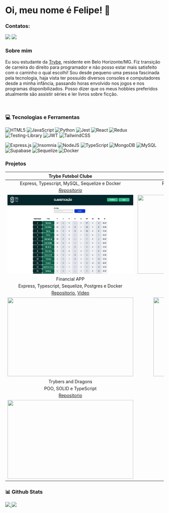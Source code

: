 # Oi, meu nome é Felipe! 👋

### Contatos:
<a href = "mailto:contato@felmartins1985@gmail.com"><img src="https://img.shields.io/badge/Gmail-D14836?style=for-the-badge&logo=gmail&logoColor=white" target="_blank"></a>
<a href="https://www.linkedin.com/in/felmartins1985" target="_blank"><img src="https://img.shields.io/badge/-LinkedIn-%230077B5?style=for-the-badge&logo=linkedin&logoColor=white" target="_blank"></a>   


### Sobre mim
Eu sou estudante da [Trybe](https://www.betrybe.com), residente em Belo Horizonte/MG. Fiz transição de carreira do direito para programador e não posso estar mais satisfeito com o caminho o qual escolhi!
Sou desde pequeno uma pessoa fascinada pela tecnologia, haja vista ter possuído diversos consoles e computadores desde a minha infância, passando horas envolvido nos jogos e nos programas disponibilizados.
Posso dizer que os meus hobbies preferidos atualmente são assistir séries e ler livros sobre ficção.

<br />

<!-- Source: https://github.com/lucas-caribe/lucas-caribe/edit/main/README.md /> -->
### 💻 Tecnologias e Ferramentas

![HTML5](https://img.shields.io/badge/html5-%23E34F26.svg?logo=html5&logoColor=white)
![JavaScript](https://img.shields.io/badge/javascript-%23323330.svg?logo=javascript&logoColor=%23F7DF1E)
![Python](https://img.shields.io/badge/python-3670A0?logo=python&logoColor=ffdd54)
![Jest](https://img.shields.io/badge/-jest-%23C21325?logo=jest&logoColor=white)
![React](https://img.shields.io/badge/react-%2320232a.svg?logo=react&logoColor=%2361DAFB)
![Redux](https://img.shields.io/badge/redux-%23593d88.svg?logo=redux&logoColor=white)
![Testing-Library](https://img.shields.io/badge/-TestingLibrary-%23E33332?logo=testing-library&logoColor=white)
![JWT](https://img.shields.io/badge/JWT-black?logo=JSON%20web%20tokens)
![TailwindCSS](https://img.shields.io/badge/tailwindcss-%2338B2AC.svg?logo=tailwind-css&logoColor=white)
<br/>

![Express.js](https://img.shields.io/badge/express.js-%23404d59.svg?logo=express&logoColor=%2361DAFB)
![Insomnia](https://img.shields.io/badge/Insomnia-black?logo=insomnia&logoColor=5849BE)
![NodeJS](https://img.shields.io/badge/node.js-6DA55F?logo=node.js&logoColor=white)
![TypeScript](https://img.shields.io/badge/typescript-%23007ACC.svg?logo=typescript&logoColor=white)
![MongoDB](https://img.shields.io/badge/MongoDB-%234ea94b.svg?logo=mongodb&logoColor=white)
![MySQL](https://img.shields.io/badge/mysql-%2300f.svg?logo=mysql&logoColor=white)
![Supabase](https://img.shields.io/badge/Supabase-3ECF8E?logo=supabase&logoColor=white)
![Sequelize](https://img.shields.io/badge/Sequelize-52B0E7?logo=Sequelize&logoColor=white)
![Docker](https://img.shields.io/badge/docker-%230db7ed.svg?logo=docker&logoColor=white)
<br />

### Projetos

| Trybe Futebol Clube | Trybe-Wallet | Star Wars|
| :---:         |     :---:      |          :---: |
| Express, Typescript, MySQL, Sequelize e Docker   | React, Redux, BrowserRouter e CSS3     | React, Context API, Hooks e CSS3    |
| _[Repositorio](https://github.com/felmartins1985/Trybe-Futebol-Clube-TFC-)_     |  _[Repositorio](https://github.com/felmartins1985/trybewallet)_, _[Site](https://trybewallet-ob4zveoc9-felmartins1985.vercel.app/)_       | _[Repositorio](https://github.com/felmartins1985/star-wars-planets-search)_, _[Site](https://star-wars-planets-search-felmartins1985.vercel.app/)_    |
| <img src="https://github.com/felmartins1985/Trybe-Futebol-Clube-TFC-/blob/main/tfc_classificacao.png" width="400" height="250" alt="Trybe Futebol Clube - Demostração"/>|<img src="https://user-images.githubusercontent.com/98165424/208928091-beec01bd-fbcd-4db4-af3d-8d37bbcded78.png" width="400" height="250"> | <img src="https://github.com/felmartins1985/star-wars-planets-search/blob/main/Captura%20de%20tela%20de%202022-10-06%2018-48-15.png" alt="Star Wars Planets Search Gif - Demostração" width="400" height="250">|
| Financial APP| App de Receitas | Car Shop |
| Express, Typescript, Sequelize, Postgres e Docker   | React, Context API, Hooks e CSS3    | Express, Typescript, MongoDB e Zod |
[Repositorio](https://github.com/felmartins1985/NGCash), [Video](https://user-images.githubusercontent.com/98165424/208968498-2c594837-508d-4bf0-933d-50fa8cbeb89d.mp4) | [Repositorio](https://github.com/felmartins1985/app-de-receitas), [Video](https://user-images.githubusercontent.com/98165424/208970189-729287cb-a5c9-432c-88eb-0eac022306d4.mp4)        | [Repositorio](https://github.com/felmartins1985/car-shop)      |
| <img src="https://user-images.githubusercontent.com/98165424/208967380-cb5d43a5-6350-4259-b629-f6610f4a77d2.png" width="400" height="250">   | <img src="https://user-images.githubusercontent.com/98165424/208971062-9163ce18-93fa-4d98-9b5e-eebd94722232.png" width="300" height="250" >    | <img src="https://user-images.githubusercontent.com/98165424/208975689-acbba297-a25c-441b-b61b-4c8cda7925e5.png" width="400" height="250" >     |
| Trybers and Dragons| Center-aligned | Right-aligned |
| POO, SOLID e TypeScript   | git status     | git status    |
| [Repositorio](https://github.com/felmartins1985/trybers-and-dragons)    | git diff       | git diff      |
| <img src="https://user-images.githubusercontent.com/98165424/208980984-a4ace587-6051-45f6-a02d-2b4c8a801bde.png" width="400" height="250" >   | git diff       | git diff      |












### 📊 Github Stats

<div>
<a href="https://github.com/felmartins1985">
<img height="180em" src="https://github-readme-stats.vercel.app/api/top-langs/?username=felmartins1985&layout=compact&langs_count=7&theme=dracula"/>
<img height="180em" src="https://github-readme-stats.vercel.app/api?username=felmartins1985&show_icons=true&theme=dracula&include_all_commits=true&count_private=true"/>
</div>

  
  
<!-- ![Snake animation](https://github.com/felmartins1985/felmartins1985/blob/output/github-contribution-grid-snake.svg) -->
